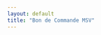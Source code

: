 ```yaml
---
layout: default
title: "Bon de Commande MSV"
---
```


<!DOCTYPE html>
<html>
<head>
    <meta charset="UTF-8">
    <title>Bon de Commande MSV</title>
    <link href="https://cdnjs.cloudflare.com/ajax/libs/bootstrap/5.3.0/css/bootstrap.min.css" rel="stylesheet">
    <link href="https://cdn.jsdelivr.net/npm/bootstrap-icons@1.7.2/font/bootstrap-icons.css" rel="stylesheet">
    <script src="https://cdnjs.cloudflare.com/ajax/libs/bootstrap/5.3.0/js/bootstrap.bundle.min.js"></script>
    <script src="https://cdnjs.cloudflare.com/ajax/libs/xlsx/0.18.5/xlsx.full.min.js"></script>
    <style>
        .status-draft {
            background-color: #fff3cd !important;
            border-left: 4px solid #ffc107;
        }
        .status-confirmed {
            background-color: #d4edda !important;
            border-left: 4px solid #28a745;
        }
        .card.status-draft .card-header {
            background-color: #fff3cd;
            color: #856404;
        }
        .card.status-confirmed .card-header {
            background-color: #d4edda;
            color: #155724;
        }
        .search-results {
            position: absolute;
            top: 100%;
            left: 0;
            right: 0;
            background: white;
            border: 1px solid #ddd;
            border-radius: 4px;
            z-index: 1000;
            max-height: 400px;
            overflow-y: auto;
            box-shadow: 0 2px 4px rgba(0,0,0,0.1);
        }
        .search-item {
            padding: 10px;
            cursor: pointer;
            border-bottom: 1px solid #f0f0f0;
        }
        .search-item:hover {
            background-color: #f8f9fa;
        }
        .search-item:last-child {
            border-bottom: none;
        }
        .item-row {
            transition: all 0.2s ease;
            padding: 12px;
            border-radius: 6px;
            background-color: white;
            margin-bottom: 8px;
        }
        .item-row:hover {
            background-color: #f8f9fa;
            box-shadow: 0 2px 4px rgba(0,0,0,0.05);
        }
        .item-row.dragging {
            opacity: 0.5;
            background: #e9ecef;
            cursor: move;
        }
        .drag-handle {
            cursor: move;
            color: #adb5bd;
            padding: 8px;
            display: inline-block;
        }
        .drag-handle:hover {
            color: #6c757d;
        }
        .stock-status {
            display: block;
            margin-top: 4px;
            font-size: 0.85em;
        }
        .notifications {
            position: fixed;
            bottom: 20px;
            right: 20px;
            z-index: 1050;
        }
        .notification {
            padding: 12px 24px;
            margin-bottom: 10px;
            border-radius: 6px;
            color: white;
            animation: slideIn 0.3s ease-out;
            box-shadow: 0 2px 8px rgba(0,0,0,0.2);
            min-width: 250px;
        }
        .notification.success { background-color: rgba(40, 167, 69, 0.95); }
        .notification.error { background-color: rgba(220, 53, 69, 0.95); }
        .notification.info { background-color: rgba(23, 162, 184, 0.95); }

        @keyframes slideIn {
            from { transform: translateX(100%); opacity: 0; }
            to { transform: translateX(0); opacity: 1; }
        }

        @media (max-width: 768px) {
            .item-row .row { margin-bottom: 8px; }
            .notifications {
                left: 20px;
                right: 20px;
            }
            .notification { width: auto; }
        }

        .item-row.light-green { background-color: rgba(40, 167, 69, 0.1) !important; }
        .item-row.light-orange { background-color: rgba(255, 193, 7, 0.1) !important; }
        .item-row.light-red { background-color: rgba(220, 53, 69, 0.1) !important; }
        .item-row.light-blue { background-color: rgba(23, 162, 184, 0.1) !important; }

        .item-row.light-green:hover { background-color: rgba(40, 167, 69, 0.2) !important; }
        .item-row.light-orange:hover { background-color: rgba(255, 193, 7, 0.2) !important; }
        .item-row.light-red:hover { background-color: rgba(220, 53, 69, 0.2) !important; }
        .item-row.light-blue:hover { background-color: rgba(23, 162, 184, 0.2) !important; }
    </style>
</head>
<body>
    <div class="container py-4">
        <h2 class="mb-4">Bon de Commande MSV</h2>

        <!-- Import du Stock -->
        <div class="card mb-4">
            <div class="card-header d-flex justify-content-between align-items-center">
                <h5 class="mb-0">Import du Stock</h5>
                <button class="btn btn-sm btn-outline-secondary" id="clearStock">
                    <i class="bi bi-trash"></i> Effacer le stock
                </button>
            </div>
            <div class="card-body">
                <div class="row mb-3">
                    <div class="col">
                        <input type="file" id="stockFile" class="form-control" accept=".csv,.xlsx,.xls">
                        <small class="text-muted">
                            Formats acceptés: CSV (séparateur point-virgule), Excel (.xlsx, .xls)
                            <br>Colonnes requises: ID, sku, item_name, Qty, Price
                        </small>
                    </div>
                </div>
                <div id="stockPreview" class="table-responsive" style="max-height: 400px; overflow-y: auto;">
                    <table class="table table-sm table-hover">
                        <thead>
                            <tr>
                                <th>SKU</th>
                                <th>Nom</th>
                                <th class="text-end">Stock</th>
                                <th class="text-end">Prix</th>
                            </tr>
                        </thead>
                        <tbody id="stockPreviewBody">
                            <tr>
                                <td colspan="4" class="text-center text-muted">
                                    Aucun stock importé
                                </td>
                            </tr>
                        </tbody>
                    </table>
                </div>
            </div>
        </div>

        <!-- Détails de la commande -->
        <div class="card mb-4" id="orderCard">
            <div class="card-header d-flex justify-content-between align-items-center">
                <div class="d-flex align-items-center gap-3">
                    <h5 class="mb-0">Détails de la commande</h5>
                    <select id="orderStatus" class="form-select form-select-sm" style="width: 150px;">
                        <option value="draft" class="bg-warning text-dark">Brouillon</option>
                        <option value="confirmed" class="bg-success text-white">Confirmé</option>
                    </select>
                </div>
                <div class="btn-group">
                    <button class="btn btn-outline-primary btn-sm dropdown-toggle" data-bs-toggle="dropdown">
                        <i class="bi bi-save"></i> Sauvegarder
                    </button>
                    <ul class="dropdown-menu">
                        <li>
                            <a class="dropdown-item" href="#" id="saveDraftLocal">
                                <i class="bi bi-bookmark"></i> Sauvegarder en local
                            </a>
                        </li>
                        <li>
                            <a class="dropdown-item" href="#" id="saveDraftFile">
                                <i class="bi bi-download"></i> Télécharger le brouillon
                            </a>
                        </li>
                    </ul>
                    <button class="btn btn-outline-secondary btn-sm" onclick="document.getElementById('loadDraftFile').click()">
                        <i class="bi bi-folder-open"></i> Charger
                    </button>
                    <input type="file" id="loadDraftFile" accept=".json" class="d-none">
                </div>
            </div>
            <div class="card-body">
                <!-- En-tête de commande -->
                <div class="row mb-3">
                    <div class="col-md-4">
                        <label class="form-label">Nom du client</label>
                        <input type="text" id="supplier" class="form-control" required>
                    </div>
                    <div class="col-md-4">
                        <label class="form-label">WorkOrder</label>
                        <input type="text" id="orderNumber" class="form-control" required>
                    </div>
                    <div class="col-md-4">
                        <label class="form-label">Date</label>
                        <input type="date" id="orderDate" class="form-control" required>
                    </div>
                </div>

                <!-- Boutons d'action -->
                <div class="mb-3">
                    <button id="showImport" class="btn btn-secondary" disabled>
                        <i class="bi bi-upload"></i> Import Multiple
                    </button>
                    <button id="clearAll" class="btn btn-outline-danger">
                        <i class="bi bi-trash"></i> Tout effacer
                    </button>
                </div>

                <!-- Section Import Multiple -->
                <div id="importSection" class="card mb-3 d-none">
                    <div class="card-body">
                        <h6>Import en masse</h6>
                        <div class="mb-3">
                            <input type="file" id="bulkFileInput" class="form-control" accept=".csv,.xlsx,.xls">
                            <small class="text-muted">Format: fichier avec colonnes SKU et Quantité</small>
                        </div>
                        <textarea id="bulkImport" class="form-control mb-2" rows="4" 
                            placeholder="SKU, Quantité&#10;Un article par ligne"></textarea>
                        <div class="form-check mb-2">
                            <input class="form-check-input" type="checkbox" id="addK2Prefix">
                            <label class="form-check-label" for="addK2Prefix">
                                Ajouter le préfixe "K2-" aux SKUs
                            </label>
                        </div>
                        <button id="processImport" class="btn btn-primary">
                            <i class="bi bi-check-lg"></i> Importer
                        </button>
                    </div>
                </div>

                <!-- Liste des articles -->
                <div id="itemsList" class="mb-3"></div>

                <button id="addItem" class="btn btn-primary" disabled>
                    <i class="bi bi-plus-lg"></i> Ajouter un article
                </button>
            </div>
        </div>

        <!-- Barre d'actions -->
        <div class="d-flex justify-content-between align-items-center">
            <h4 id="totalAmount">Total: 0,00 €</h4>
            <div class="btn-group">
                <button id="exportXls" class="btn btn-success">
                    <i class="bi bi-file-excel"></i> Export XLS
                </button>
                <button id="exportCsv" class="btn btn-success">
                    <i class="bi bi-file-text"></i> Export CSV
                </button>
            </div>
        </div>
    </div>

    <!-- Zone de notifications -->
    <div id="notifications" class="notifications"></div>

    <script>
// Variables globales
let stockItems = [];
let items = [];
let lastSavedState = null;

// Colonnes pour l'export
const EXPORT_COLUMNS = [
    'Order Date',
    'CF.Date de livraison souhaitée',
    'PurchaseOrder',
    'SKU',
    'Item Name',
    'QuantityOrdered',
    'Delivery Method',
    'Shipping Address',
    'Shipping Street2',
    'Shipping City',
    'Shipping State',
    'Shipping Country',
    'Shipping Code',
    'Shipping Phone',
    'CF.REMARQUES POUR PREPARATION',
    'SalesOrder Number',
    'Customer Name',
    'Currency Code',
    'Warehouse Name',
    'Item Price',
    'Item Tax',
    'Item Tax %',
    'Sales Person'
];

// Valeurs fixes pour l'export
const FIXED_VALUES = {
    'SalesOrder Number': 'DVSAS-4730',
    'Customer Name': 'MAISON SOLAIRE VOLTALIA',
    'Currency Code': 'EUR',
    'Warehouse Name': 'Distribution Voltalia',
    'Item Price': '1',
    'Item Tax': 'V.A.T',
    'Item Tax %': '20.000000',
    'Sales Person': 'ECHARIF Younes'
};

// Fonctions utilitaires
function formatPrice(price) {
    return new Intl.NumberFormat('fr-FR', {
        style: 'currency',
        currency: 'EUR',
        minimumFractionDigits: 2,
        maximumFractionDigits: 2
    }).format(price);
}

function parsePrice(priceStr) {
    if (typeof priceStr === 'number') return priceStr;
    if (!priceStr) return 0;
    
    let cleanedStr = priceStr
        .toString()
        .replace('€', '')
        .replace(/\s/g, '')
        .trim();
        
    if (cleanedStr.includes(',')) {
        cleanedStr = cleanedStr.replace(',', '.');
    }

    const parsed = parseFloat(cleanedStr);
    return isNaN(parsed) ? 0 : parsed;
}

function showNotification(message, type = 'success') {
    const notif = document.createElement('div');
    notif.className = `notification ${type}`;
    notif.innerHTML = `
        <i class="bi ${type === 'success' ? 'bi-check-circle' : 
                      type === 'error' ? 'bi-exclamation-circle' : 
                      'bi-info-circle'}"></i>
        <span class="ms-2">${message}</span>
    `;
    document.getElementById('notifications').appendChild(notif);
    setTimeout(() => {
        notif.style.opacity = '0';
        setTimeout(() => notif.remove(), 300);
    }, 3000);
}


function updateTotal() {
    const total = items.reduce((sum, item) => sum + (item.quantity * item.price), 0);
    document.getElementById('totalAmount').textContent = `Total: ${formatPrice(total)}`;
    document.getElementById('totalAmount').title = `${items.length} article(s)`;
}
function getRowColor(colorName) {
    switch (colorName) {
        case 'light-green':
            return 'rgba(40, 167, 69, 0.1)';
        case 'light-orange':
            return 'rgba(255, 193, 7, 0.1)';
        case 'light-red':
            return 'rgba(220, 53, 69, 0.1)';
        case 'light-blue':
            return 'rgba(23, 162, 184, 0.1)';
        default:
            return '';
    }
}

// Import du stock
async function importStock(file) {
    try {
        const content = await readFileContent(file);
        let result;

        if (file.name.endsWith('.csv')) {
            result = parseCSVStock(content);
        } else if (file.name.endsWith('.xlsx') || file.name.endsWith('.xls')) {
            result = parseExcelStock(content);
        } else {
            throw new Error('Format de fichier non supporté');
        }

        if (!result.success) {
            throw new Error(result.error);
        }

        stockItems = result.data;
        localStorage.setItem('stockItems', JSON.stringify(stockItems));
        updateStockPreview(stockItems);
        document.getElementById('addItem').disabled = false;
        document.getElementById('showImport').disabled = false;
        showNotification(`${stockItems.length} articles importés avec succès`);

    } catch (error) {
        console.error('Erreur import:', error);
        showNotification(error.message, 'error');
    }
}

function readFileContent(file) {
    return new Promise((resolve, reject) => {
        const reader = new FileReader();
        reader.onload = (e) => resolve(e.target.result);
        reader.onerror = (e) => reject(new Error('Erreur de lecture du fichier'));
        
        if (file.name.endsWith('.csv')) {
            reader.readAsText(file, 'UTF-8');
        } else {
            reader.readAsBinaryString(file);
        }
    });
}

function parseCSVStock(content) {
    try {
        const lines = content.split(/\r?\n/).filter(line => line.trim());
        const headers = lines[0].split(';').map(h => h.trim());
        
        // Mapping plus flexible des colonnes
        const columnMapping = {
            id: ['ID', 'id', 'reference', 'ref'],
            sku: ['sku', 'SKU', 'code', 'article_code', 'code_article'],
            item_name: ['item_name', 'name', 'nom', 'designation', 'article', 'Item Name'],
            qty: ['qty', 'Qty', 'quantity', 'stock', 'Stock'],
            price: ['price', 'Price', 'prix', 'unit_price', 'prix_unitaire']
        };

        const colIndexes = {};
        for (const [key, possibleNames] of Object.entries(columnMapping)) {
            const foundIndex = possibleNames.findIndex(name => headers.includes(name));
            if (foundIndex === -1) {
                throw new Error(`Colonne manquante pour ${key}. Noms possibles: ${possibleNames.join(', ')}`);
            }
            colIndexes[key] = headers.indexOf(possibleNames[foundIndex]);
        }

        const data = lines.slice(1)
            .filter(line => line.trim())
            .map((line, index) => {
                const values = line.split(';');
                if (values.length < headers.length) {
                    console.warn(`Ligne ${index + 2} ignorée: données incomplètes`);
                    return null;
                }

                return {
                    id: values[colIndexes.id].trim(),
                    sku: values[colIndexes.sku].trim(),
                    item_name: values[colIndexes.item_name].trim(),
                    qty: parseInt(values[colIndexes.qty]) || 0,
                    price: parsePrice(values[colIndexes.price])
                };
            })
            .filter(item => item !== null && item.sku && item.item_name);

        return { success: true, data };
    } catch (error) {
        return { success: false, error: `Erreur format CSV: ${error.message}` };
    }
}

function parseExcelStock(content) {
    try {
        const workbook = XLSX.read(content, { type: 'binary' });
        const firstSheet = workbook.Sheets[workbook.SheetNames[0]];
        const jsonData = XLSX.utils.sheet_to_json(firstSheet, { header: 1 });

        if (jsonData.length < 2) {
            throw new Error('Fichier vide ou invalide');
        }

        const headers = jsonData[0].map(h => h?.toString().trim());
        
        // Même mapping que pour CSV
        const columnMapping = {
            id: ['ID', 'id', 'reference', 'ref'],
            sku: ['sku', 'SKU', 'code', 'article_code', 'code_article'],
            item_name: ['item_name', 'name', 'nom', 'designation', 'article', 'Item Name'],
            qty: ['qty', 'Qty', 'quantity', 'stock', 'Stock'],
            price: ['price', 'Price', 'prix', 'unit_price', 'prix_unitaire']
        };

        const colIndexes = {};
        for (const [key, possibleNames] of Object.entries(columnMapping)) {
            const foundIndex = possibleNames.findIndex(name => headers.includes(name));
            if (foundIndex === -1) {
                throw new Error(`Colonne manquante pour ${key}. Noms possibles: ${possibleNames.join(', ')}`);
            }
            colIndexes[key] = headers.indexOf(possibleNames[foundIndex]);
        }

        const data = jsonData.slice(1)
            .filter(row => row.length >= headers.length)
            .map((row, index) => {
                try {
                    let priceStr = row[colIndexes.price]?.toString() || '0';
                    if (typeof row[colIndexes.price] === 'number') {
                        priceStr = row[colIndexes.price].toString();
                    }

                    return {
                        id: row[colIndexes.id]?.toString().trim(),
                        sku: row[colIndexes.sku]?.toString().trim(),
                        item_name: row[colIndexes.item_name]?.toString().trim(),
                        qty: parseInt(row[colIndexes.qty]) || 0,
                        price: parsePrice(priceStr)
                    };
                } catch (e) {
                    console.warn(`Ligne ${index + 2} ignorée:`, e);
                    return null;
                }
            })
            .filter(item => item !== null && item.sku && item.item_name);

        return { success: true, data };
    } catch (error) {
        return { success: false, error: `Erreur format Excel: ${error.message}` };
    }
}

function updateStockPreview(items) {
    const tbody = document.getElementById('stockPreviewBody');
    
    if (!items.length) {
        tbody.innerHTML = `
            <tr>
                <td colspan="4" class="text-center text-muted">
                    Aucun stock importé
                </td>
            </tr>`;
        return;
    }

    tbody.innerHTML = items.map(item => `
        <tr>
            <td>${item.sku}</td>
            <td>${item.item_name}</td>
            <td class="text-end ${item.qty === 0 ? 'text-danger' : 'text-success'}">${item.qty}</td>
            <td class="text-end">${formatPrice(item.price)}</td>
        </tr>
    `).join('');
}
// Gestion des articles
function createItemRow(itemData = {}) {
    if (document.getElementById('orderStatus').value === 'confirmed') {
        showNotification('Impossible de modifier une commande confirmée', 'error');
        return null;
    }

    const row = document.createElement('div');
    row.className = 'item-row mb-2 p-2 border rounded';
    row.draggable = true;

    // Notez la nouvelle colonne pour la couleur ajoutée après le drag-handle
    row.innerHTML = `
        <div class="row g-2 align-items-center">
            <div class="col-auto">
                <i class="bi bi-grip-vertical drag-handle"></i>
            </div>
            <div class="col-auto">
                <select class="form-select form-select-sm row-color" style="width: 100px;">
                    <option value="none">Couleur</option>
                    <option value="light-green" ${itemData.color === 'light-green' ? 'selected' : ''}>🟢 Module et micro</option>
                    <option value="light-orange" ${itemData.color === 'light-orange' ? 'selected' : ''}>🟡 Partie éléctrique</option>
                    <option value="light-red" ${itemData.color === 'light-red' ? 'selected' : ''}>🔴 Sy Fixation</option>
                    <option value="light-blue" ${itemData.color === 'light-blue' ? 'selected' : ''}>🔵 Partie finale</option>
                </select>
            </div>
            <div class="col-md-3">
                <div class="position-relative">
                    <input type="text" class="form-control sku-input" 
                           placeholder="SKU" value="${itemData.sku || ''}"
                           autocomplete="off">
                    <div class="search-results d-none"></div>
                </div>
            </div>
            <div class="col-md-3">
                <input type="text" class="form-control item-name" 
                       placeholder="Nom de l'article" value="${itemData.item_name || ''}" readonly>
            </div>
            <div class="col-md-1">
                <input type="number" class="form-control quantity-input" 
                       min="1" value="${itemData.quantity || 1}">
            </div>
            <div class="col-md-2">
                <input type="number" class="form-control price-input text-end" step="0.01"
                       value="${itemData.price || 0}" readonly>
            </div>
            <div class="col-md-1 d-flex gap-1">
                <button class="btn btn-outline-secondary btn-sm duplicate-item" title="Dupliquer">
                    <i class="bi bi-files"></i>
                </button>
                <button class="btn btn-outline-danger btn-sm remove-item" title="Supprimer">
                    <i class="bi bi-trash"></i>
                </button>
            </div>
            <div class="col-12">
                <small class="stock-status ${itemData.qty > 0 ? 'text-success' : 'text-danger'}">
                    Stock disponible: ${itemData.qty || 0}
                </small>
            </div>
        </div>
    `;

    setupItemRowEvents(row, itemData);
    setupDragAndDrop(row);

    // Gestion des couleurs
    if (itemData.color) {
        row.classList.add(itemData.color);
    }

    const colorSelect = row.querySelector('.row-color');
    colorSelect.addEventListener('change', (e) => {
        const color = e.target.value;
        
        // Supprimer toutes les classes de couleur existantes
        row.classList.remove('light-green', 'light-orange', 'light-red', 'light-blue');
        
        // Ajouter la nouvelle classe si une couleur est sélectionnée
        if (color !== 'none') {
            row.classList.add(color);
        }
        
        // Mise à jour des données
        const index = Array.from(row.parentNode.children).indexOf(row);
        items[index].color = color === 'none' ? null : color;
        saveDraftLocal();
    });

    return row;
}

function setupItemRowEvents(row, itemData) {
    const skuInput = row.querySelector('.sku-input');
    const searchResults = row.querySelector('.search-results');
    let currentStockItem = itemData.sku ? stockItems.find(item => item.sku === itemData.sku) : null;

    skuInput.addEventListener('input', (e) => {
        const search = e.target.value.toLowerCase();
        if (search.length < 2) {
            searchResults.classList.add('d-none');
            return;
        }

        const matches = stockItems.filter(item => 
            item.sku.toLowerCase().includes(search) || 
            item.item_name.toLowerCase().includes(search)
        ).slice(0, 15);

        if (matches.length > 0) {
            searchResults.innerHTML = `
                <div class="search-results-container" style="max-height: 400px; overflow-y: auto;">
                    ${matches.map(item => `
                        <div class="search-item p-2 border-bottom" data-sku="${item.sku}">
                            <div class="d-flex justify-content-between align-items-center">
                                <div>
                                    <div class="fw-bold">${item.sku}</div>
                                    <div class="small text-muted">${item.item_name}</div>
                                </div>
                                <span class="badge ${item.qty > 0 ? 'bg-success' : 'bg-danger'}">
                                    Stock: ${item.qty}
                                </span>
                            </div>
                        </div>
                    `).join('')}
                </div>`;
            searchResults.classList.remove('d-none');
        } else {
            searchResults.innerHTML = '<div class="p-2 text-muted">Aucun résultat</div>';
            searchResults.classList.remove('d-none');
        }
    });

    searchResults.addEventListener('click', (e) => {
        const searchItem = e.target.closest('.search-item');
        if (!searchItem) return;

        const sku = searchItem.dataset.sku;
        currentStockItem = stockItems.find(item => item.sku === sku);
        
        if (currentStockItem) {
            skuInput.value = currentStockItem.sku;
            row.querySelector('.item-name').value = currentStockItem.item_name;
            row.querySelector('.price-input').value = currentStockItem.price;
            row.querySelector('.stock-status').className = 
                `stock-status ${currentStockItem.qty > 0 ? 'text-success' : 'text-danger'}`;
            row.querySelector('.stock-status').textContent = `Stock disponible: ${currentStockItem.qty}`;
            
            const index = Array.from(row.parentNode.children).indexOf(row);
            items[index] = {
                ...currentStockItem,
                quantity: parseInt(row.querySelector('.quantity-input').value)
            };
            
            updateTotal();
            saveDraftLocal();
        }
        
        searchResults.classList.add('d-none');
    });

    const quantityInput = row.querySelector('.quantity-input');
    quantityInput.addEventListener('change', (e) => {
        if (!currentStockItem) return;
        
        const quantity = parseInt(e.target.value);
        if (quantity > currentStockItem.qty) {
            showNotification(`Stock insuffisant. Maximum: ${currentStockItem.qty}`, 'error');
            e.target.value = currentStockItem.qty;
        } else if (quantity < 1) {
            e.target.value = 1;
        }
        
        const index = Array.from(row.parentNode.children).indexOf(row);
        items[index] = {
            ...currentStockItem,
            quantity: parseInt(e.target.value)
        };
        
        updateTotal();
        saveDraftLocal();
    });

    row.querySelector('.remove-item').addEventListener('click', () => {
        const index = Array.from(row.parentNode.children).indexOf(row);
        items.splice(index, 1);
        row.remove();
        updateTotal();
        saveDraftLocal();
    });

    // Fermer la recherche quand on clique ailleurs
    document.addEventListener('click', (e) => {
        if (!row.contains(e.target)) {
            searchResults.classList.add('d-none');
        }
    });
}

function setupDragAndDrop(row) {
    row.addEventListener('dragstart', (e) => {
        e.dataTransfer.setData('text/plain', '');
        row.classList.add('dragging');
    });

    row.addEventListener('dragend', () => {
        row.classList.remove('dragging');
    });

    row.addEventListener('dragover', (e) => {
        e.preventDefault();
        const dragging = document.querySelector('.dragging');
        if (dragging && dragging !== row) {
            const container = row.parentNode;
            const afterElement = getDragAfterElement(container, e.clientY);
            if (afterElement) {
                container.insertBefore(dragging, afterElement);
            } else {
                container.appendChild(dragging);
            }
            // Mise à jour du tableau items
            items = Array.from(container.children).map((row, index) => {
                const itemIndex = items.findIndex(item => 
                    item.sku === row.querySelector('.sku-input').value);
                return items[itemIndex];
            });
            saveDraftLocal();
        }
    });
}

function getDragAfterElement(container, y) {
    const draggableElements = [...container.querySelectorAll('.item-row:not(.dragging)')];
    
    return draggableElements.reduce((closest, child) => {
        const box = child.getBoundingClientRect();
        const offset = y - box.top - box.height / 2;
        if (offset < 0 && offset > closest.offset) {
            return { offset: offset, element: child };
        } else {
            return closest;
        }
    }, { offset: Number.NEGATIVE_INFINITY }).element;
}

// Import multiple
function handleBulkFileImport(file) {
    const reader = new FileReader();
    
    reader.onload = async (e) => {
        try {
            let data;
            if (file.name.endsWith('.csv')) {
                data = parseBulkCSV(e.target.result);
            } else if (file.name.endsWith('.xlsx') || file.name.endsWith('.xls')) {
                data = parseBulkExcel(e.target.result);
            } else {
                throw new Error('Format de fichier non supporté');
            }

            processBulkImport(data);
        } catch (error) {
            console.error('Erreur import:', error);
            showNotification(error.message, 'error');
        }
    };

    if (file.name.endsWith('.csv')) {
        reader.readAsText(file, 'UTF-8');
    } else {
        reader.readAsBinaryString(file);
    }
}

function parseBulkCSV(content) {
    const lines = content.split(/\r?\n/).filter(line => line.trim());
    const headers = lines[0].split(',').map(h => h.trim().toLowerCase());  // Changé ; en , pour le séparateur
    
    // Liste étendue des noms possibles pour les colonnes
    const skuHeaders = [
        'sku', 
        'art. no', 
        'article nr.', 
        'article nr',  // Ajouté sans point
        'article', 
        'référence'
    ];
    
    const qtyHeaders = [
        'quantity', 
        'qty', 
        'amount',      // Important pour votre cas
        'nombre', 
        'quantité'
    ];

    // Recherche des index des colonnes avec gestion plus souple des espaces et de la casse
    const skuIndex = headers.findIndex(h => 
        skuHeaders.some(sh => h.replace(/[.,\s]/g, '').toLowerCase() === sh.replace(/[.,\s]/g, '').toLowerCase())
    );
    
    const qtyIndex = headers.findIndex(h => 
        qtyHeaders.some(qh => h.replace(/[.,\s]/g, '').toLowerCase() === qh.replace(/[.,\s]/g, '').toLowerCase())
    );

    if (skuIndex === -1) {
        throw new Error(`Colonne SKU manquante. Noms possibles: ${skuHeaders.join(', ')}`);
    }

    console.log('Headers trouvés:', {
        headers: headers,
        sku: headers[skuIndex],
        qty: qtyIndex !== -1 ? headers[qtyIndex] : 'non trouvé'
    });

    return lines.slice(1)
        .map(line => {
            // Gestion correcte des champs entre guillemets
            const values = line.match(/(".*?"|[^,]+)(?=\s*,|\s*$)/g)
                .map(val => val.replace(/^"|"$/g, '').trim());

            const rawSku = values[skuIndex]?.trim() || '';
            const addPrefix = document.getElementById('addK2Prefix').checked;
            const sku = addPrefix ? `K2-${rawSku}` : rawSku;
            return {
                sku,
                quantity: qtyIndex !== -1 ? parseInt(values[qtyIndex]) || 1 : 1
            };
        })
        .filter(item => item.sku);
}

function parseBulkExcel(content) {
    const workbook = XLSX.read(content, { type: 'binary' });
    const firstSheet = workbook.Sheets[workbook.SheetNames[0]];
    const jsonData = XLSX.utils.sheet_to_json(firstSheet, { header: 1 });

    if (jsonData.length < 2) {
        throw new Error('Fichier vide ou invalide');
    }

    const headers = jsonData[0].map(h => h?.toString().toLowerCase().trim());
    
    // Liste étendue des noms possibles pour les colonnes
    const skuHeaders = [
        'sku', 
        'art. no', 
        'article nr.', 
        'article nr',  // Ajouté sans point
        'article', 
        'référence'
    ];
    
    const qtyHeaders = [
        'quantity', 
        'qty', 
        'amount',      // Important pour votre cas
        'nombre', 
        'quantité'
    ];

    // Recherche des index des colonnes avec gestion plus souple des espaces et de la casse
    const skuIndex = headers.findIndex(h => 
        skuHeaders.some(sh => h.replace(/[.,\s]/g, '').toLowerCase() === sh.replace(/[.,\s]/g, '').toLowerCase())
    );
    
    const qtyIndex = headers.findIndex(h => 
        qtyHeaders.some(qh => h.replace(/[.,\s]/g, '').toLowerCase() === qh.replace(/[.,\s]/g, '').toLowerCase())
    );

    if (skuIndex === -1) {
        throw new Error(`Colonne SKU manquante. Noms possibles: ${skuHeaders.join(', ')}`);
    }

    console.log('Headers trouvés:', {
        headers: headers,
        sku: headers[skuIndex],
        qty: qtyIndex !== -1 ? headers[qtyIndex] : 'non trouvé'
    });

    return jsonData.slice(1)
        .map(row => {
            const rawSku = row[skuIndex]?.toString().trim() || '';
            const addPrefix = document.getElementById('addK2Prefix').checked;
            const sku = addPrefix ? `K2-${rawSku}` : rawSku;
            return {
                sku,
                quantity: qtyIndex !== -1 ? parseInt(row[qtyIndex]) || 1 : 1
            };
        })
        .filter(item => item.sku);
}

function processBulkImport(importData) {
    let imported = 0;
    let errors = [];

    importData.forEach((row, index) => {
        const stockItem = stockItems.find(item => item.sku === row.sku);

        if (stockItem) {
            const quantity = row.quantity;
            if (quantity > stockItem.qty) {
                errors.push(`Ligne ${index + 1}: Stock insuffisant pour ${row.sku} (demandé: ${quantity}, disponible: ${stockItem.qty})`);
            } else {
                const newItem = {
                    ...stockItem,
                    quantity
                };
                items.push(newItem);
                const rowElement = createItemRow(newItem);
                document.getElementById('itemsList').appendChild(rowElement);
                imported++;
            }
        } else {
            errors.push(`Ligne ${index + 1}: SKU ${row.sku} non trouvé`);
        }
    });

    updateTotal();
    saveDraftLocal();

    if (imported > 0) {
        showNotification(`${imported} article(s) importé(s) avec succès`);
    }
    if (errors.length > 0) {
        showNotification(`${errors.length} erreur(s) durant l'import`, 'error');
        alert('Détail des erreurs:\n\n' + errors.join('\n'));
    }
}
// Fonctions d'export
function prepareExportData(orderData) {
    return items.map(item => {
        // Création de l'objet avec toutes les colonnes initialisées à vide
        const rowData = EXPORT_COLUMNS.reduce((acc, col) => {
            acc[col] = '';
            return acc;
        }, {});

        // Ajout des valeurs spécifiques
        rowData['Order Date'] = orderData.orderDate;
        rowData['CF.Date de livraison souhaitée'] = '';
        rowData['PurchaseOrder'] = `${orderData.supplier} - ${orderData.orderNumber} `;
        rowData['SKU'] = item.sku;
        rowData['Item Name'] = item.item_name;
        rowData['QuantityOrdered'] = item.quantity;

        // Colonnes d'expédition explicitement vides
        const shippingColumns = [
            'Delivery Method', 'Shipping Address', 'Shipping Street2',
            'Shipping City', 'Shipping State', 'Shipping Country',
            'Shipping Code', 'Shipping Phone', 'CF.REMARQUES POUR PREPARATION'
        ];
        shippingColumns.forEach(col => rowData[col] = '');

        // Ajout des valeurs fixes
        Object.assign(rowData, FIXED_VALUES);

        return rowData;
    });
}

function exportToExcel() {
    try {
        const orderData = getCurrentOrderData();
        if (!validateOrderData(orderData)) return;

        const exportData = prepareExportData(orderData);
        const wb = XLSX.utils.book_new();
        const ws = XLSX.utils.json_to_sheet(exportData, { header: EXPORT_COLUMNS });

        ws['!cols'] = EXPORT_COLUMNS.map(col => ({
            wch: Math.max(
                col.length,
                ...exportData.map(row => String(row[col] || '').length),
                20
            )
        }));

        XLSX.utils.book_append_sheet(wb, ws, "Commande");
        XLSX.writeFile(wb, `${orderData.supplier}-${orderData.orderNumber}_${orderData.orderDate}.xlsx`);
        showNotification('Export Excel réussi');
    } catch (error) {
        showNotification('Erreur lors de l\'export Excel', 'error');
        console.error('Export Excel error:', error);
    }
}

function exportToCSV() {
    try {
        const orderData = getCurrentOrderData();
        if (!validateOrderData(orderData)) return;

        const exportData = prepareExportData(orderData);
        const rows = [EXPORT_COLUMNS.join(';')];
        
        exportData.forEach(row => {
            const rowValues = EXPORT_COLUMNS.map(col => {
                const value = row[col]?.toString() || '';
                return value.includes(';') ? `"${value}"` : value;
            });
            rows.push(rowValues.join(';'));
        });

        // Ajout de lignes vides à la fin
        for (let i = 0; i < 15; i++) {
            rows.push(EXPORT_COLUMNS.map(() => '').join(';'));
        }

        const csv = '\ufeff' + rows.join('\r\n');
        const blob = new Blob([csv], { type: 'text/csv;charset=utf-8' });
        const url = URL.createObjectURL(blob);
        const link = document.createElement('a');
        link.href = url;
        link.download = `${orderData.supplier}-${orderData.orderNumber}_${orderData.orderDate}.csv`;
        document.body.appendChild(link);
        link.click();
        document.body.removeChild(link);
        URL.revokeObjectURL(url);
        showNotification('Export CSV réussi');
    } catch (error) {
        showNotification('Erreur lors de l\'export CSV', 'error');
        console.error('Export CSV error:', error);
    }
}

// Fonctions de sauvegarde
function saveDraftLocal() {
    const draftData = getCurrentOrderData();
    try {
        localStorage.setItem('currentDraft', JSON.stringify(draftData));
        lastSavedState = JSON.stringify(draftData);
    } catch (error) {
        showNotification('Erreur lors de la sauvegarde locale', 'error');
        console.error('Erreur sauvegarde:', error);
    }
}

function saveDraftFile() {
    const draftData = getCurrentOrderData();
    const orderNumber = draftData.orderNumber || 'brouillon';
    const date = new Date().toISOString().split('T')[0];
    const fileName = `commande_${orderNumber}_${date}.json`;

    try {
        const blob = new Blob([JSON.stringify(draftData, null, 2)], {
            type: 'application/json'
        });
        const url = URL.createObjectURL(blob);
        const link = document.createElement('a');
        link.href = url;
        link.download = fileName;
        document.body.appendChild(link);
        link.click();
        document.body.removeChild(link);
        URL.revokeObjectURL(url);
        showNotification('Brouillon sauvegardé avec succès');
    } catch (error) {
        showNotification('Erreur lors de la sauvegarde du fichier', 'error');
    }
}

function getCurrentOrderData() {
    return {
        orderNumber: document.getElementById('orderNumber').value,
        supplier: document.getElementById('supplier').value,
        orderDate: document.getElementById('orderDate').value,
        status: document.getElementById('orderStatus').value,
        items: items,
        lastModified: new Date().toISOString()
    };
}

function validateOrderData(orderData) {
    const errors = [];
    if (!orderData.orderNumber) errors.push("WorkOrder manquant");
    if (!orderData.supplier) errors.push("Nom du client manquant");
    if (!orderData.orderDate) errors.push("Date manquante");
    if (items.length === 0) errors.push("Aucun article dans la commande");

    if (errors.length > 0) {
        showNotification(`Erreurs de validation:\n${errors.join('\n')}`, 'error');
        return false;
    }
    return true;
}

function restoreDraft(draftData) {
    document.getElementById('orderNumber').value = draftData.orderNumber || '';
    document.getElementById('supplier').value = draftData.supplier || '';
    document.getElementById('orderDate').value = draftData.orderDate || '';
    document.getElementById('orderStatus').value = draftData.status || 'draft';
    
    items = draftData.items || [];
    document.getElementById('itemsList').innerHTML = '';
    items.forEach(item => {
        const row = createItemRow(item);
        document.getElementById('itemsList').appendChild(row);
    });
    
    updateTotal();
    updateOrderStatus();
}

function updateOrderStatus() {
    const status = document.getElementById('orderStatus').value;
    const orderCard = document.getElementById('orderCard');
    
    orderCard.classList.remove('status-draft', 'status-confirmed');
    orderCard.classList.add(`status-${status}`);

    const inputs = document.querySelectorAll('#orderCard input, #orderCard button, #orderCard select');
    inputs.forEach(input => {
        if (!input.classList.contains('status-control')) {
            input.disabled = status === 'confirmed';
        }
    });

    document.getElementById('addItem').disabled = status === 'confirmed' || stockItems.length === 0;
    document.getElementById('showImport').disabled = status === 'confirmed' || stockItems.length === 0;
    document.getElementById('clearAll').disabled = status === 'confirmed';
}

// Événements
document.addEventListener('DOMContentLoaded', () => {
    document.getElementById('orderDate').valueAsDate = new Date();

    const savedStock = localStorage.getItem('stockItems');
    if (savedStock) {
        try {
            stockItems = JSON.parse(savedStock);
            updateStockPreview(stockItems);
            document.getElementById('addItem').disabled = false;
            document.getElementById('showImport').disabled = false;
            showNotification('Stock restauré', 'info');
        } catch (error) {
            console.error('Erreur restauration stock:', error);
        }
    }

    const savedDraft = localStorage.getItem('currentDraft');
    if (savedDraft) {
        try {
            const draftData = JSON.parse(savedDraft);
            if (confirm('Un brouillon non terminé a été trouvé. Voulez-vous le restaurer ?')) {
                restoreDraft(draftData);
                showNotification('Brouillon restauré', 'info');
            } else {
                localStorage.removeItem('currentDraft');
            }
        } catch (error) {
            console.error('Erreur restauration brouillon:', error);
        }
    }

    lastSavedState = JSON.stringify(getCurrentOrderData());

    // Événements d'import
    document.getElementById('stockFile').addEventListener('change', async (e) => {
        const file = e.target.files[0];
        if (!file) return;
        await importStock(file);
        e.target.value = '';
    });

    document.getElementById('clearStock').addEventListener('click', () => {
        if (confirm('Voulez-vous vraiment effacer tout le stock ?')) {
            stockItems = [];
            localStorage.removeItem('stockItems');
            updateStockPreview([]);
            document.getElementById('addItem').disabled = true;
            document.getElementById('showImport').disabled = true;
            showNotification('Stock effacé');
        }
    });

    // Événements des articles
    document.getElementById('addItem').addEventListener('click', () => {
        if (document.getElementById('orderStatus').value === 'confirmed') {
            showNotification('Impossible de modifier une commande confirmée', 'error');
            return;
        }
        const row = createItemRow();
        if (row) {
            document.getElementById('itemsList').appendChild(row);
            items.push({});
            updateTotal();
            saveDraftLocal();
        }
    });

    // Import multiple
    document.getElementById('showImport').addEventListener('click', () => {
        if (document.getElementById('orderStatus').value === 'confirmed') {
            showNotification('Impossible de modifier une commande confirmée', 'error');
            return;
        }
        document.getElementById('importSection').classList.toggle('d-none');
    });

    document.getElementById('bulkFileInput').addEventListener('change', (e) => {
        const file = e.target.files[0];
        if (!file) return;
        handleBulkFileImport(file);
        e.target.value = '';
        document.getElementById('importSection').classList.add('d-none');
    });

    document.getElementById('processImport').addEventListener('click', () => {
        const text = document.getElementById('bulkImport').value.trim();
        if (!text) {
            showNotification('Aucune donnée à importer', 'error');
            return;
        }

        const lines = text.split('\n')
            .map(line => {
                const [rawSku, quantityStr = "1"] = line.split(',').map(v => v.trim());
                const addPrefix = document.getElementById('addK2Prefix').checked;
                const sku = addPrefix ? `K2-${rawSku}` : rawSku;
                return { sku, quantity: parseInt(quantityStr) || 1 };
            })
            .filter(item => item.sku);

        processBulkImport(lines);
        document.getElementById('bulkImport').value = '';
        document.getElementById('importSection').classList.add('d-none');
    });

    // Gestion du statut
    document.getElementById('orderStatus').addEventListener('change', () => {
        const status = document.getElementById('orderStatus').value;
        if (status === 'confirmed' && !confirm('Attention : Confirmer la commande la rendra non modifiable. Continuer ?')) {
            document.getElementById('orderStatus').value = 'draft';
            return;
        }
        updateOrderStatus();
        saveDraftLocal();
    });

    // Gestion des sauvegardes
    document.getElementById('saveDraftLocal').addEventListener('click', () => {
        saveDraftLocal();
        showNotification('Brouillon sauvegardé localement');
    });

    document.getElementById('saveDraftFile').addEventListener('click', saveDraftFile);

    document.getElementById('loadDraftFile').addEventListener('change', (e) => {
        const file = e.target.files[0];
        if (!file) return;
        
        if (items.length > 0 && !confirm('Cette action remplacera la commande en cours. Continuer ?')) {
            e.target.value = '';
            return;
        }
        
        const reader = new FileReader();
        reader.onload = (e) => {
            try {
                const draftData = JSON.parse(e.target.result);
                restoreDraft(draftData);
                showNotification('Brouillon chargé avec succès');
            } catch (error) {
                showNotification('Erreur lors du chargement du brouillon', 'error');
            }
        };
        reader.readAsText(file);
        e.target.value = '';
    });

    // Export
    document.getElementById('exportXls').addEventListener('click', exportToExcel);
    document.getElementById('exportCsv').addEventListener('click', exportToCSV);

    // Suppression
    document.getElementById('clearAll').addEventListener('click', () => {
        if (document.getElementById('orderStatus').value === 'confirmed') {
            showNotification('Impossible de modifier une commande confirmée', 'error');
            return;
        }
        if (items.length === 0) {
            showNotification('Aucun article à effacer', 'info');
            return;
        }
        if (confirm('Voulez-vous vraiment effacer tous les articles ?')) {
            items = [];
            document.getElementById('itemsList').innerHTML = '';
            updateTotal();
            saveDraftLocal();
            showNotification('Tous les articles ont été effacés');
        }
    });

    // Vérification des modifications non sauvegardées
    window.addEventListener('beforeunload', (e) => {
        const currentState = JSON.stringify(getCurrentOrderData());
        if (currentState !== lastSavedState) {
            e.preventDefault();
            e.returnValue = '';
            return 'Vous avez des modifications non sauvegardées. Voulez-vous vraiment quitter ?';
        }
    });
});
    </script>
</body>
</html>
